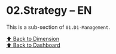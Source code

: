 # 02.Strategy – EN

This is a sub-section of `01.D1-Management`.

[⬆ Back to Dimension](../index.md)  
[⬆ Back to Dashboard](../../index.md)
